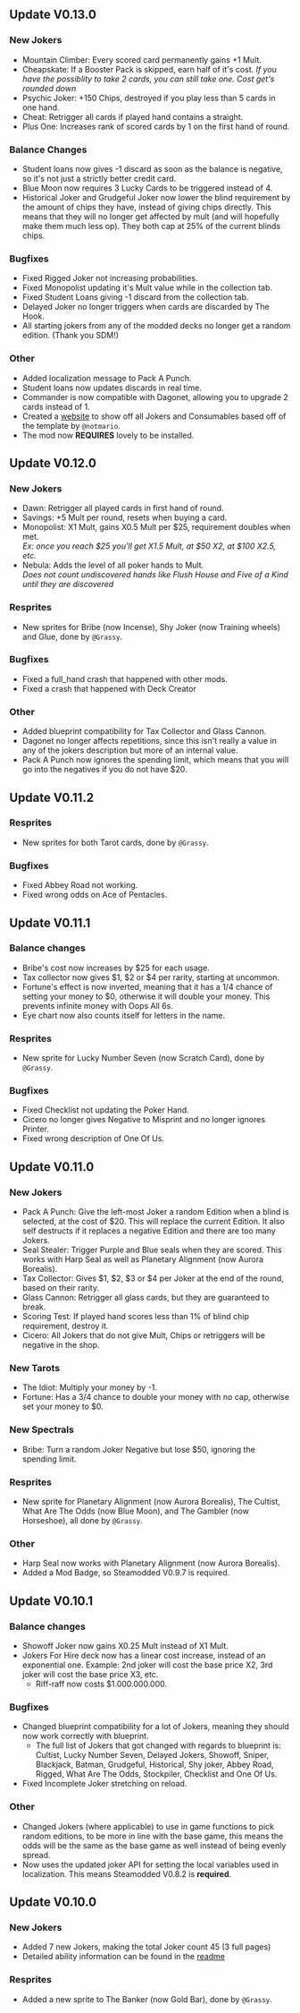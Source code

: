 ## Update V0.13.0
### New Jokers
* Mountain Climber: Every scored card permanently gains +1 Mult.
* Cheapskate: If a Booster Pack is skipped, earn half of it's cost.
   _If you have the possiblity to take 2 cards, you can still take one. Cost get's rounded down_
* Psychic Joker: +150 Chips, destroyed if you play less than 5 cards in one hand.
* Cheat: Retrigger all cards if played hand contains a straight.
* Plus One: Increases rank of scored cards by 1 on the first hand of round.
### Balance Changes
* Student loans now gives -1 discard as soon as the balance is negative, so it's not just a strictly better credit card.
* Blue Moon now requires 3 Lucky Cards to be triggered instead of 4.
* Historical Joker and Grudgeful Joker now lower the blind requirement by the amount of chips they have, instead of giving chips directly.   This means that they will no longer get affected by mult (and will hopefully make them much less op). They both cap at 25% of the current blinds chips.
### Bugfixes
* Fixed Rigged Joker not increasing probabilities.
* Fixed Monopolist updating it's Mult value while in the collection tab.
* Fixed Student Loans giving -1 discard from the collection tab.
* Delayed Joker no longer triggers when cards are discarded by The Hook.
* All starting jokers from any of the modded decks no longer get a random edition. (Thank you SDM!)
### Other
* Added localization message to Pack A Punch.
* Student loans now updates discards in real time.
* Commander is now compatible with Dagonet, allowing you to upgrade 2 cards instead of 1.
* Created a [website](https://mikaschoenmakers.github.io/MikasBalatro/) to show off all Jokers and Consumables based off of the template by `@notmario`.
* The mod now **REQUIRES** lovely to be installed.
## Update V0.12.0
### New Jokers
* Dawn: Retrigger all played cards in first hand of round.
* Savings: +5 Mult per round, resets when buying a card.
* Monopolist: X1 Mult, gains X0.5 Mult per $25, requirement doubles when met.\
   _Ex: once you reach $25 you'll get X1.5 Mult, at $50 X2, at $100 X2.5, etc._
* Nebula: Adds the level of all poker hands to Mult.\
   _Does not count undiscovered hands like Flush House and Five of a Kind until they are discovered_
### Resprites
* New sprites for Bribe (now Incense), Shy Joker (now Training wheels) and Glue, done by `@Grassy`.
### Bugfixes
* Fixed a full_hand crash that happened with other mods.
* Fixed a crash that happened with Deck Creator
### Other
* Added blueprint compatibility for Tax Collector and Glass Cannon.
* Dagonet no longer affects repetitions, since this isn't really a value in any of the jokers description but more of an internal value.
* Pack A Punch now ignores the spending limit, which means that you will go into the negatives if you do not have $20.
## Update V0.11.2
### Resprites
* New sprites for both Tarot cards, done by `@Grassy`.
### Bugfixes
* Fixed Abbey Road not working.
* Fixed wrong odds on Ace of Pentacles.
## Update V0.11.1
### Balance changes
* Bribe's cost now increases by $25 for each usage.
* Tax collector now gives $1, $2 or $4 per rarity, starting at uncommon.
* Fortune's effect is now inverted, meaning that it has a 1/4 chance of setting your money to $0, otherwise it will double your money. This prevents infinite money with Oops All 6s.
* Eye chart now also counts itself for letters in the name.
### Resprites
* New sprite for Lucky Number Seven (now Scratch Card), done by `@Grassy`.
### Bugfixes
* Fixed Checklist not updating the Poker Hand.
* Cicero no longer gives Negative to Misprint and no longer ignores Printer.
* Fixed wrong description of One Of Us.
## Update V0.11.0
### New Jokers
* Pack A Punch: Give the left-most Joker a random Edition when a blind is selected, at the cost of $20. This will replace the current Edition. It also self destructs if it replaces a negative Edition and there are too many Jokers.
* Seal Stealer:  Trigger Purple and Blue seals when they are scored. This works with Harp Seal as well as Planetary Alignment (now Aurora Borealis).
* Tax Collector: Gives $1, $2, $3 or $4 per Joker at the end of the round, based on their rarity.
* Glass Cannon: Retrigger all glass cards, but they are guaranteed to break.
* Scoring Test: If played hand scores less than 1% of blind chip requirement, destroy it.
* Cicero: All Jokers that do not give Mult, Chips or retriggers will be negative in the shop.
### New Tarots
* The Idiot: Multiply your money by -1.
* Fortune: Has a 3/4 chance to double your money with no cap, otherwise set your money to $0.
### New Spectrals
* Bribe: Turn a random Joker Negative but lose $50, ignoring the spending limit.
### Resprites
* New sprite for Planetary Alignment (now Aurora Borealis), The Cultist, What Are The Odds (now Blue Moon), and The Gambler (now Horseshoe), all done by `@Grassy`.
### Other
* Harp Seal now works with Planetary Alignment (now Aurora Borealis).
* Added a Mod Badge, so Steamodded V0.9.7 is required.
## Update V0.10.1
### Balance changes
* Showoff Joker now gains X0.25 Mult instead of X1 Mult.
* Jokers For Hire deck now has a linear cost increase, instead of an exponential one. Example: 2nd joker will cost the base price X2, 3rd joker will cost the base price X3, etc.
    - Riff-raff now costs $1.000.000.000.
### Bugfixes
* Changed blueprint compatibility for a lot of Jokers, meaning they should now work correctly with blueprint.
    - The full list of Jokers that got changed with regards to blueprint is: Cultist, Lucky Number Seven, Delayed Jokers, Showoff, Sniper, Blackjack, Batman, Grudgeful, Historical, Shy joker, Abbey Road, Rigged, What Are The Odds, Stockpiler, Checklist and One Of Us.
* Fixed Incomplete Joker stretching on reload.
### Other
* Changed Jokers (where applicable) to use in game functions to pick random editions, to be more in line with the base game, this means the odds will be the same as the base game as well instead of being evenly spread.
* Now uses the updated joker API for setting the local variables used in localization. This means Steamodded V0.8.2 is **required**.
## Update V0.10.0
### New Jokers
* Added 7 new Jokers, making the total Joker count 45 (3 full pages)
* Detailed ability information can be found in the [readme](https://github.com/MikaSchoenmakers/MikasBalatro?tab=readme-ov-file#mikas-balatro-mod-collection)
### Resprites
* Added a new sprite to The Banker (now Gold Bar), done by `@Grassy`.
